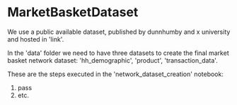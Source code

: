 # MarketBasketDataset

We use a public available dataset, published by dunnhumby and x university and hosted in 'link'.

In the 'data' folder we need to have three datasets to create the final market basket network dataset: 'hh_demographic', 'product', 'transaction_data'.

These are the steps executed in the 'network_dataset_creation' notebook:
1. pass
2. etc.